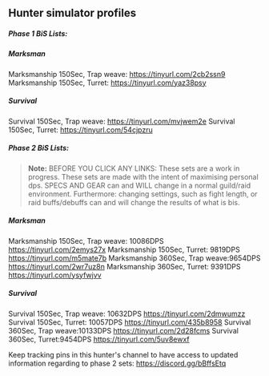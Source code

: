 ## Hunter simulator profiles

##### Phase 1 BiS Lists: 

##### Marksman
Marksmanship 150Sec, Trap weave:
https://tinyurl.com/2cb2ssn9
Marksmanship 150Sec, Turret:
https://tinyurl.com/yaz38psy

##### Survival
Survival 150Sec, Trap weave:
https://tinyurl.com/mvjwem2e
Survival 150Sec, Turret:
https://tinyurl.com/54cjpzru

##### Phase 2 BiS Lists: 

> **Note:** BEFORE YOU CLICK ANY LINKS: 
These sets are a work in progress.
These sets are made with the intent of maximising personal dps. SPECS AND GEAR can and WILL change in a normal guild/raid environment. Furthermore: changing settings, such as fight length, or raid buffs/debuffs can and will change the results of what is bis. 

##### Marksman
Marksmanship 150Sec, Trap weave: 10086DPS
https://tinyurl.com/2emys27x
Marksmanship 150Sec, Turret: 9819DPS 
https://tinyurl.com/m5mate7b
Marksmanship 360Sec, Trap weave:9654DPS
https://tinyurl.com/2wr7uz8n
Marksmanship 360Sec, Turret: 9391DPS
https://tinyurl.com/ysyfwjvv


##### Survival
Survival 150Sec, Trap weave: 10632DPS
https://tinyurl.com/2dmwumzz
Survival 150Sec, Turret: 10057DPS
https://tinyurl.com/435b8958
Survival 360Sec, Trap weave:10133DPS
https://tinyurl.com/2d28fcms
Survival 360Sec, Turret:9454DPS
https://tinyurl.com/5uv8ewxf


Keep tracking pins in this hunter's channel to have access to updated information regarding to phase 2 sets: https://discord.gg/bBffsEtq
